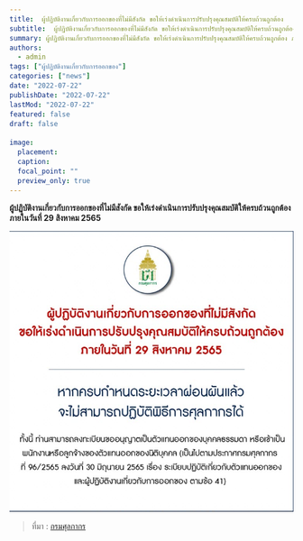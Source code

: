 ```yaml
---
title:  ผู้ปฏิบัติงานเกี่ยวกับการออกของที่ไม่มีสังกัด ขอให้เร่งดำเนินการปรับปรุงคุณสมบัติให้ครบถ้วนถูกต้อง
subtitle:  ผู้ปฏิบัติงานเกี่ยวกับการออกของที่ไม่มีสังกัด ขอให้เร่งดำเนินการปรับปรุงคุณสมบัติให้ครบถ้วนถูกต้อง ภายในวันที่ 29 สิงหาคม 2565 
summary: ผู้ปฏิบัติงานเกี่ยวกับการออกของที่ไม่มีสังกัด ขอให้เร่งดำเนินการปรับปรุงคุณสมบัติให้ครบถ้วนถูกต้อง ภายในวันที่ 29 สิงหาคม 2565
authors: 
  - admin
tags: ["ผู้ปฏิบัติงานเกี่ยวกับการออกของ"]
categories: ["news"]
date: "2022-07-22"
publishDate: "2022-07-22"
lastMod: "2022-07-22"
featured: false
draft: false

image:
  placement:
  caption:
  focal_point: ""
  preview_only: true
---  
```


**ผู้ปฏิบัติงานเกี่ยวกับการออกของที่ไม่มีสังกัด ขอให้เร่งดำเนินการปรับปรุงคุณสมบัติให้ครบถ้วนถูกต้อง ภายในวันที่ 29 สิงหาคม 2565**

 ![](featured.jpg)



> ที่มา : [กรมศุลกากร](https://www.customs.go.th/cont_strc_simple_with_date.php?current_id=142329324148505e4f464b4b464b46)